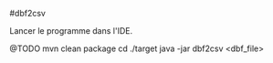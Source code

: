 #dbf2csv

Lancer le programme dans l'IDE.

@TODO
  mvn clean package
  cd ./target
  java -jar dbf2csv <dbf_file> <csv file>